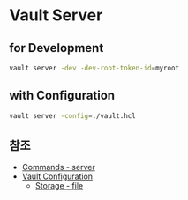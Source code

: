 # Vault Server

## for Development

```sh
vault server -dev -dev-root-token-id=myroot
```

## with Configuration

```sh
vault server -config=./vault.hcl
```

## 참조

- [Commands - server](https://www.vaultproject.io/docs/commands/server)
- [Vault Configuration](https://www.vaultproject.io/docs/configuration)
  - [Storage - file](https://www.vaultproject.io/docs/configuration/storage/file)
